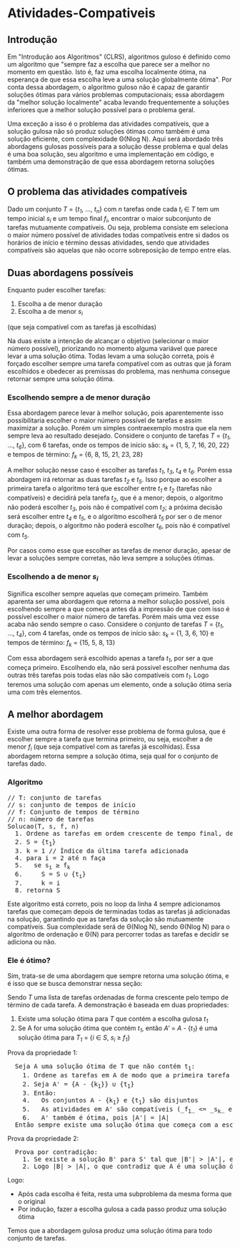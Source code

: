 # Atividades-Compativeis
## Introdução
Em "Introdução aos Algoritmos" (CLRS), algoritmos guloso é definido como um algoritmo que "sempre faz a escolha que parece ser a melhor no momento em questão. Isto é, faz uma escolha localmente ótima, na esperança de que essa escolha leve a uma solução globalmente ótima". Por conta dessa abordagem, o algoritmo guloso não é capaz de garantir soluções ótimas para vários problemas computacionais; essa abordagem da "melhor solução localmente" acaba levando frequentemente a soluções inferiores que a melhor solução possível para o problema geral.

Uma exceção a isso é o problema das atividades compatíveis, que a solução gulosa não só produz soluções ótimas como também é uma solução eficiente, com complexidade Θ(Nlog N). Aqui será abordado três abordagens gulosas possíveis para a solução desse problema e qual delas é uma boa solução, seu algoritmo e uma implementação em código, e também uma demonstração de que essa abordagem retorna soluções ótimas.

## O problema das atividades compatíveis
Dado um conjunto _T_ = {_t<sub>1</sub>_, ..., _t<sub>n</sub>_} com _n_ tarefas onde cada _t<sub>i</sub>_ ∈ _T_ tem um tempo inicial  _s<sub>i</sub>_ e um tempo final _f<sub>i</sub>_, encontrar o maior subconjunto de tarefas mutuamente compatíveis. Ou seja, problema consiste em seleciona o maior número possível de atividades todas compatíveis entre si dados os horários de início e término dessas atividades, sendo que atividades compatíveis são aquelas que não ocorre sobreposição de tempo entre elas. 

## Duas abordagens possíveis
Enquanto puder escolher tarefas:
  1. Escolha a de menor duração
  2. Escolha a de menor _s<sub>i</sub>_
  
  (que seja compatível com as tarefas já escolhidas)

Na duas existe a intenção de alcançar o objetivo (selecionar o maior número possível), priorizando no momento alguma variável que parece levar a uma solução ótima. Todas levam a uma solução correta, pois é forçado escolher sempre uma tarefa compatível com as outras que já foram escolhidos e obedecer as premissas do problema, mas nenhuma consegue retornar sempre uma solução ótima.

### Escolhendo sempre a de menor duração
Essa abordagem parece levar à melhor solução, pois aparentemente isso possibilitaria escolher o maior número possível de tarefas e assim maximizar a solução. Porém um simples contraexemplo mostra que ela nem sempre leva ao resultado desejado.
Considere o conjunto de tarefas _T_ = {_t<sub>1</sub>_, ..., _t<sub>6</sub>_}, com 6 tarefas, onde os tempos de início são:
  _s<sub>k</sub>_ = {1, 5, 7, 16, 20, 22} 
e tempos de término:
  _f<sub>k</sub>_ = {6, 8, 15, 21, 23, 28}

A melhor solução nesse caso é escolher as tarefas _t<sub>1</sub>_, _t<sub>3</sub>_, _t<sub>4</sub>_ e _t<sub>6</sub>_. Porém essa abordagem irá retornar as duas tarefas _t<sub>2</sub>_ e _t<sub>5</sub>_. Isso porque ao escolher a primeira tarefa o algoritmo terá que escolher entre _t<sub>1</sub>_ e  _t<sub>2</sub>_ (tarefas não compatíveis) e decidirá pela tarefa  _t<sub>2</sub>_, que é a menor; depois, o algoritmo não poderá escolher  _t<sub>3</sub>_, pois não é compatível com  _t<sub>2</sub>_; a próxima decisão será escolher entre  _t<sub>4</sub>_ e  _t<sub>5</sub>_, e o algoritmo escolherá  _t<sub>5</sub>_ por ser o de menor duração; depois, o algoritmo não poderá escolher  _t<sub>6</sub>_, pois não é compatível com  _t<sub>5</sub>_.

Por casos como esse que escolher as tarefas de menor duração, apesar de levar a soluções sempre corretas, não leva sempre a soluções ótimas.

### Escolhendo a de menor _s<sub>i</sub>_
Significa escolher sempre aquelas que começam primeiro. Também aparenta ser uma abordagem que retorna a melhor solução possível, pois escolhendo sempre a que começa antes dá a impressão de que com isso é possível escolher o maior número de tarefas. Porém mais uma vez esse acaba não sendo sempre o caso.
Considere o conjunto de tarefas _T_ = {_t<sub>1</sub>_, ..., _t<sub>4</sub>_}, com 4 tarefas, onde os tempos de início são:
  _s<sub>k</sub>_ = {1, 3, 6, 10} 
e tempos de término:
  _f<sub>k</sub>_ = {15, 5, 8, 13}
  
Com essa abordagem será escolhido apenas a tarefa _t<sub>1</sub>_, por ser a que começa primeiro. Escolhendo ela, não será possível escolher nenhuma das outras três tarefas pois todas elas não são compatíveis com _t<sub>1</sub>_. Logo teremos uma solução com apenas um elemento, onde a solução ótima seria uma com três elementos.

## A melhor abordagem
Existe uma outra forma de resolver esse problema de forma gulosa, que é escolher sempre a tarefa que termina primeiro, ou seja, escolher a de menor _f<sub>i</sub>_ (que seja compatível com as tarefas já escolhidas). Essa abordagem retorna sempre a solução ótima, seja qual for o conjunto de tarefas dado.

### Algoritmo
<pre>
// T: conjunto de tarefas
// s: conjunto de tempos de início
// f: Conjunto de tempos de término
// n: número de tarefas
Solucao(T, s, f, n)
  1. Ordene as tarefas em ordem crescente de tempo final, de modo que f<sub>1</sub> <= f<sub>2</sub> <= ... <= f<sub>n</sub>
  2. S = {t<sub>1</sub>}
  3. k = 1 // Índice da última tarefa adicionada
  4. para i = 2 até n faça
  5.   se s<sub>i</sub> ≥ f<sub>k</sub>
  6.     S = S ∪ {t<sub>i</sub>}
  7.     k = i
  8. retorna S
</pre>

Este algoritmo está correto, pois no loop da linha 4 sempre adicionamos tarefas que começam depois de terminadas todas as tarefas já adicionadas na solução, garantindo que as tarefas da solução são mutuamente compatíveis. Sua complexidade será de Θ(Nlog N), sendo Θ(Nlog N) para o algoritmo de ordenação e Θ(N) para percorrer todas as tarefas e decidir se adiciona ou não.

### Ele é ótimo?
Sim, trata-se de uma abordagem que sempre retorna uma solução ótima, e é isso que se busca demonstrar nessa seção:

Sendo _T_ uma lista de tarefas ordenadas de forma crescente pelo tempo de término de cada tarefa. A demonstração é baseada em duas propriedades:
1. Existe uma solução ótima para _T_ que contém a escolha gulosa _t<sub>1</sub>_
2. Se A for uma solução ótima que contém _t<sub>1</sub>_, então _A'_ = _A_ - {_t<sub>1</sub>_} é uma solução ótima para _T<sub>1</sub>_ = {_i_ ∈ _S_, _s<sub>i</sub>_ ≥ _f<sub>1</sub>_}

Prova da propriedade 1:
<pre>
  Seja A uma solução ótima de T que não contém t<sub>1</sub>:
    1. Ordene as tarefas em A de modo que a primeira tarefa em A, k<sub>1</sub>, seja a que termina primeiro
    2. Seja A' = {A - {k<sub>1</sub>}} ∪ {t<sub>1</sub>}
    3. Então:
    4.   Os conjuntos A - {k<sub>1</sub>} e {t<sub>1</sub>} são disjuntos
    5.   As atividades em A' são compatíveis (_f<sub>1</sub>_ <= _s<sub>k</sub>_ e A é uma solução correta)
    6.   A' também é ótima, pois |A'| = |A|
  Então sempre existe uma solução ótima que começa com a escolha gulosa.
</pre>

Prova da propriedade 2:
<pre>
  Prova por contradição:
    1. Se existe a solução B' para S' tal que |B'| > |A'|, então seja B = B' ∪ {1}
    2. Logo |B| > |A|, o que contradiz que A é uma solução ótima
</pre>

Logo: 
- Após cada escolha é feita, resta uma subproblema da mesma forma que o original
- Por indução, fazer a escolha gulosa a cada passo produz uma solução ótima
  
Temos que a abordagem gulosa produz uma solução ótima para todo conjunto de tarefas.
